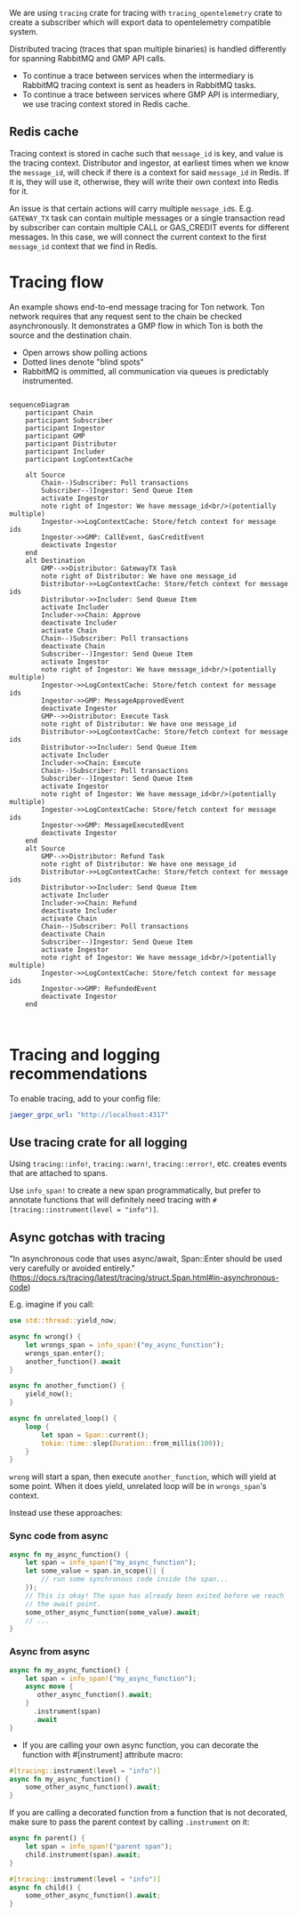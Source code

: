We are using `tracing` crate for tracing with `tracing_opentelemetry` crate to create a subscriber which will export data to 
opentelemetry compatible system.

Distributed tracing (traces that span multiple binaries) is handled differently for spanning RabbitMQ and GMP API calls.

- To continue a trace between services when the intermediary is RabbitMQ tracing context is sent as headers in RabbitMQ tasks.
- To continue a trace between services where GMP API is intermediary, we use tracing context stored in Redis cache.

## Redis cache

Tracing context is stored in cache such that `message_id` is key, and value is the tracing context. Distributor
and ingestor, at earliest times when we know the `message_id`, will check if there is a context for said `message_id`
in Redis. If it is, they will use it, otherwise, they will write their own context into Redis for it.

An issue is that certain actions will carry multiple `message_id`s. E.g. `GATEWAY_TX` task can contain multiple messages or a single transaction
read by subscriber can contain multiple CALL or GAS_CREDIT events for different messages. In this case, we will connect
the current context to the first `message_id` context that we find in Redis.

# Tracing flow

An example shows end-to-end message tracing for Ton network. Ton network requires that any request sent to
the chain be checked asynchronously. It demonstrates a GMP flow in which Ton is both the source and the destination
chain.

- Open arrows show polling actions
- Dotted lines denote "blind spots"
- RabbitMQ is ommitted, all communication via queues is predictably instrumented.

```mermaid

sequenceDiagram
    participant Chain
    participant Subscriber
    participant Ingestor
    participant GMP
    participant Distributor
    participant Includer
    participant LogContextCache
    
    alt Source
        Chain--)Subscriber: Poll transactions
        Subscriber--)Ingestor: Send Queue Item
        activate Ingestor
        note right of Ingestor: We have message_id<br/>(potentially multiple)
        Ingestor->>LogContextCache: Store/fetch context for message ids
        Ingestor->>GMP: CallEvent, GasCreditEvent
        deactivate Ingestor
    end
    alt Destination
        GMP-->>Distributor: GatewayTX Task
        note right of Distributor: We have one message_id
        Distributor->>LogContextCache: Store/fetch context for message ids
        Distributor->>Includer: Send Queue Item
        activate Includer
        Includer->>Chain: Approve
        deactivate Includer
        activate Chain
        Chain--)Subscriber: Poll transactions
        deactivate Chain
        Subscriber--)Ingestor: Send Queue Item
        activate Ingestor
        note right of Ingestor: We have message_id<br/>(potentially multiple)
        Ingestor->>LogContextCache: Store/fetch context for message ids
        Ingestor->>GMP: MessageApprovedEvent
        deactivate Ingestor
        GMP-->>Distributor: Execute Task
        note right of Distributor: We have one message_id
        Distributor->>LogContextCache: Store/fetch context for message ids
        Distributor->>Includer: Send Queue Item
        activate Includer
        Includer->>Chain: Execute
        Chain--)Subscriber: Poll transactions
        Subscriber--)Ingestor: Send Queue Item
        activate Ingestor
        note right of Ingestor: We have message_id<br/>(potentially multiple)
        Ingestor->>LogContextCache: Store/fetch context for message ids
        Ingestor->>GMP: MessageExecutedEvent
        deactivate Ingestor
    end
    alt Source
        GMP-->>Distributor: Refund Task
        note right of Distributor: We have one message_id
        Distributor->>LogContextCache: Store/fetch context for message ids
        Distributor->>Includer: Send Queue Item
        activate Includer
        Includer->>Chain: Refund
        deactivate Includer
        activate Chain
        Chain--)Subscriber: Poll transactions
        deactivate Chain
        Subscriber--)Ingestor: Send Queue Item
        activate Ingestor
        note right of Ingestor: We have message_id<br/>(potentially multiple)
        Ingestor->>LogContextCache: Store/fetch context for message ids
        Ingestor->>GMP: RefundedEvent
        deactivate Ingestor
    end



```


# Tracing and logging recommendations

To enable tracing, add to your config file: 

```yaml
jaeger_grpc_url: "http://localhost:4317"
```

## Use tracing crate for all logging

Using `tracing::info!`, `tracing::warn!`, `tracing::error!`, etc. creates events that are attached to spans. 

Use `info_span!` to create a new span programmatically, but prefer to annotate functions that will definitely need 
tracing with `#[tracing::instrument(level = "info")]`.

## Async gotchas with tracing

"In asynchronous code that uses async/await, Span::Enter should be used very carefully or avoided entirely." (https://docs.rs/tracing/latest/tracing/struct.Span.html#in-asynchronous-code)

E.g. imagine if you call:

```rust
use std::thread::yield_now;

async fn wrong() {
    let wrongs_span = info_span!("my_async_function");
    wrongs_span.enter();
    another_function().await
}

async fn another_function() {
    yield_now();
}

async fn unrelated_loop() {
    loop {
        let span = Span::current();
        tokio::time::slep(Duration::from_millis(100));
    }
}
```

`wrong` will start a span, then execute `another_function`, which will yield at some point. When it does yield, unrelated
loop will be in `wrongs_span`'s context.

Instead use these approaches:

### Sync code from async

```rust
async fn my_async_function() {
    let span = info_span!("my_async_function");
    let some_value = span.in_scope(|| {
        // run some synchronous code inside the span...
    });
    // This is okay! The span has already been exited before we reach
    // the await point.
    some_other_async_function(some_value).await;
    // ...
}
```

### Async from async

```rust
async fn my_async_function() {
    let span = info_span!("my_async_function");
    async move {
       other_async_function().await;
    }
      .instrument(span)
      .await
}
```

- If you are calling your own async function, you can decorate the function with #[instrument] attribute macro:
```rust
#[tracing::instrument(level = "info")]
async fn my_async_function() {
    some_other_async_function().await;
}
```

If you are calling a decorated function from a function that is not decorated, make sure to pass the parent context by
calling `.instrument` on it:

```rust
async fn parent() {
    let span = info_span!("parent span");
    child.instrument(span).await;
}

#[tracing::instrument(level = "info")]
async fn child() {
    some_other_async_function().await;
}
```
